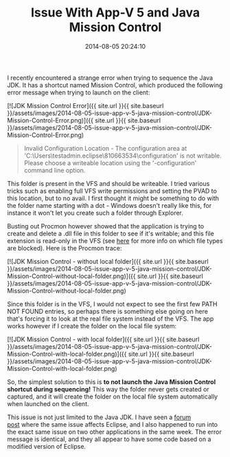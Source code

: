 ﻿---
title: Issue With App-V 5 and Java Mission Control
slug: issue-app-v-5-java-mission-control
excerpt: Eclipse-based apps have issues with virtualised user profile folders...
date: '2014-08-05 20:24:10'
redirect_from: /2014/08/issue-app-v-5-java-mission-control/
layout: single
classes: wide
categories:
  - App-V
tags:
  - App-V
  - Java
---

I recently encountered a strange error when trying to sequence the Java JDK. It has a shortcut named Mission Control, which produced the following error message when trying to launch on the client:

[![JDK Mission Control Error]({{ site.url }}{{ site.baseurl }}/assets/images/2014-08-05-issue-app-v-5-java-mission-control/JDK-Mission-Control-Error.png)]({{ site.url }}{{ site.baseurl }}/assets/images/2014-08-05-issue-app-v-5-java-mission-control/JDK-Mission-Control-Error.png)

> Invalid Configuration Location - The configuration area at 'C:\Users\testadmin\.eclipse\810663534\configuration' is not writable. Please choose a writeable location using the '-configuration' command line option.

This folder is present in the VFS and should be writeable. I tried various tricks such as enabling full VFS write permissions and setting the PVAD to this location, but to no avail. I first thought it might be something to do with the folder name starting with a dot - Windows doesn't really like this, for instance it won't let you create such a folder through Explorer.

Busting out Procmon however showed that the application is trying to create and delete a .dll file in this folder to see if it's writable; and this file extension is read-only in the VFS (see [here](http://www.virtualvibes.co.uk/cow-and-its-exclusions-in-app-v-5-0/ "CoW and its Exclusions in App-V 5.0") for more info on which file types are blocked). Here is the Procmon trace:

[![JDK Mission Control - without local folder]({{ site.url }}{{ site.baseurl }}/assets/images/2014-08-05-issue-app-v-5-java-mission-control/JDK-Mission-Control-without-local-folder.png)]({{ site.url }}{{ site.baseurl }}/assets/images/2014-08-05-issue-app-v-5-java-mission-control/JDK-Mission-Control-without-local-folder.png)

Since this folder is in the VFS, I would not expect to see the first few PATH NOT FOUND entries, so perhaps there is something else going on here that's forcing it to look at the real file system instead of the VFS. The app works however if I create the folder on the local file system:

[![JDK Mission Control - with local folder]({{ site.url }}{{ site.baseurl }}/assets/images/2014-08-05-issue-app-v-5-java-mission-control/JDK-Mission-Control-with-local-folder.png)]({{ site.url }}{{ site.baseurl }}/assets/images/2014-08-05-issue-app-v-5-java-mission-control/JDK-Mission-Control-with-local-folder.png)

So, the simplest solution to this is **to not launch the Java Mission Control shortcut during sequencing!** This way the folder never gets created or captured, and it will create the folder on the local file system automatically when launched on the client.

This issue is not just limited to the Java JDK. I have seen a [forum post](http://social.technet.microsoft.com/Forums/en-US/52ef02fc-91f2-4466-89a1-86c142b5da6a/eclipse-indigo-37012?forum=mdopappv "Eclipse Indigo 3.7.0.12") where the same issue affects Eclipse, and I also happened to run into the exact same issue on two other applications in the same week. The error message is identical, and they all appear to have some code based on a modified version of Eclipse.

